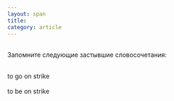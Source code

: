 ```yaml
---
layout: span
title: 
category: article
---
```

<span class="rules"><br>Запомните следующие застывшие словосочетания:<br><br>

to go on   strike <br><br>
to be on   strike<br></span>